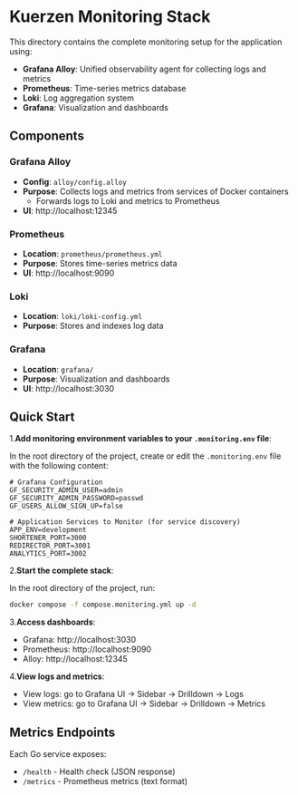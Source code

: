 # Kuerzen Monitoring Stack

This directory contains the complete monitoring setup for the application using:

- **Grafana Alloy**: Unified observability agent for collecting logs and metrics
- **Prometheus**: Time-series metrics database
- **Loki**: Log aggregation system  
- **Grafana**: Visualization and dashboards

## Components

### Grafana Alloy

- **Config**: `alloy/config.alloy`
- **Purpose**: Collects logs and metrics from services of Docker containers
  - Forwards logs to Loki and metrics to Prometheus
- **UI**: http://localhost:12345

### Prometheus  

- **Location**: `prometheus/prometheus.yml`
- **Purpose**: Stores time-series metrics data
- **UI**: http://localhost:9090

### Loki

- **Location**: `loki/loki-config.yml`
- **Purpose**: Stores and indexes log data

### Grafana

- **Location**: `grafana/`
- **Purpose**: Visualization and dashboards
- **UI**: http://localhost:3030

## Quick Start

1.**Add monitoring environment variables to your `.monitoring.env` file**:

In the root directory of the project, create or edit the `.monitoring.env` file with the following content:

```env
# Grafana Configuration
GF_SECURITY_ADMIN_USER=admin
GF_SECURITY_ADMIN_PASSWORD=passwd
GF_USERS_ALLOW_SIGN_UP=false

# Application Services to Monitor (for service discovery)
APP_ENV=development
SHORTENER_PORT=3000
REDIRECTOR_PORT=3001
ANALYTICS_PORT=3002
```

2.**Start the complete stack**:

In the root directory of the project, run:

```bash
docker compose -f compose.monitoring.yml up -d
```

3.**Access dashboards**:

- Grafana: http://localhost:3030
- Prometheus: http://localhost:9090
- Alloy: http://localhost:12345

4.**View logs and metrics**:

- View logs: go to Grafana UI -> Sidebar -> Drilldown -> Logs
- View metrics: go to Grafana UI -> Sidebar -> Drilldown -> Metrics

## Metrics Endpoints

Each Go service exposes:

- `/health` - Health check (JSON response)
- `/metrics` - Prometheus metrics (text format)
